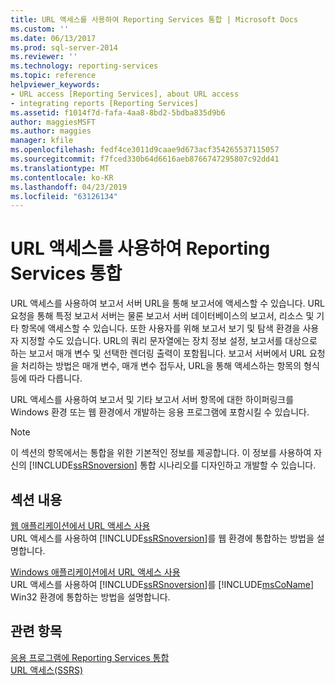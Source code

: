 ```yaml
---
title: URL 액세스를 사용하여 Reporting Services 통합 | Microsoft Docs
ms.custom: ''
ms.date: 06/13/2017
ms.prod: sql-server-2014
ms.reviewer: ''
ms.technology: reporting-services
ms.topic: reference
helpviewer_keywords:
- URL access [Reporting Services], about URL access
- integrating reports [Reporting Services]
ms.assetid: f1014f7d-fafa-4aa8-8bd2-5bdba835d9b6
author: maggiesMSFT
ms.author: maggies
manager: kfile
ms.openlocfilehash: fedf4ce3011d9caae9d673acf354265537115057
ms.sourcegitcommit: f7fced330b64d6616aeb8766747295807c92dd41
ms.translationtype: MT
ms.contentlocale: ko-KR
ms.lasthandoff: 04/23/2019
ms.locfileid: "63126134"
---
```

# <a name="integrating-reporting-services-using-url-access"></a>URL 액세스를 사용하여 Reporting Services 통합
  URL 액세스를 사용하여 보고서 서버 URL을 통해 보고서에 액세스할 수 있습니다. URL 요청을 통해 특정 보고서 서버는 물론 보고서 서버 데이터베이스의 보고서, 리소스 및 기타 항목에 액세스할 수 있습니다. 또한 사용자를 위해 보고서 보기 및 탐색 환경을 사용자 지정할 수도 있습니다. URL의 쿼리 문자열에는 장치 정보 설정, 보고서를 대상으로 하는 보고서 매개 변수 및 선택한 렌더링 출력이 포함됩니다. 보고서 서버에서 URL 요청을 처리하는 방법은 매개 변수, 매개 변수 접두사, URL을 통해 액세스하는 항목의 형식 등에 따라 다릅니다.  
  
 URL 액세스를 사용하여 보고서 및 기타 보고서 서버 항목에 대한 하이퍼링크를 Windows 환경 또는 웹 환경에서 개발하는 응용 프로그램에 포함시킬 수 있습니다.  
  
> [!NOTE]  
>  이 섹션의 항목에서는 통합을 위한 기본적인 정보를 제공합니다. 이 정보를 사용하여 자신의 [!INCLUDE[ssRSnoversion](../../includes/ssrsnoversion-md.md)] 통합 시나리오를 디자인하고 개발할 수 있습니다.  
  
## <a name="in-this-section"></a>섹션 내용  
 [웹 애플리케이션에서 URL 액세스 사용](integrating-reporting-services-using-url-access-web-application.md)  
 URL 액세스를 사용하여 [!INCLUDE[ssRSnoversion](../../includes/ssrsnoversion-md.md)]를 웹 환경에 통합하는 방법을 설명합니다.  
  
 [Windows 애플리케이션에서 URL 액세스 사용](integrating-reporting-services-using-url-access-windows-application.md)  
 URL 액세스를 사용하여 [!INCLUDE[ssRSnoversion](../../includes/ssrsnoversion-md.md)]를 [!INCLUDE[msCoName](../../includes/msconame-md.md)] Win32 환경에 통합하는 방법을 설명합니다.  
  
## <a name="see-also"></a>관련 항목  
 [응용 프로그램에 Reporting Services 통합](../application-integration/integrating-reporting-services-into-applications.md)   
 [URL 액세스&#40;SSRS&#41;](../url-access-ssrs.md)  
  
  
